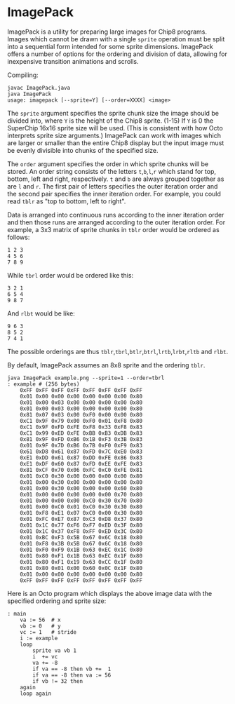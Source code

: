ImagePack
=========

ImagePack is a utility for preparing large images for Chip8 programs. Images which cannot be drawn with a single `sprite` operation must be split into a sequential form intended for some sprite dimensions. ImagePack offers a number of options for the ordering and division of data, allowing for inexpensive transition animations and scrolls.

Compiling:

	javac ImagePack.java
	java ImagePack
	usage: imagepack [--sprite=Y] [--order=XXXX] <image>

The `sprite` argument specifies the sprite chunk size the image should be divided into, where `Y` is the height of the Chip8 sprite. (1-15) If `Y` is 0 the SuperChip 16x16 sprite size will be used. (This is consistent with how Octo interprets sprite size arguments.) ImagePack can work with images which are larger or smaller than the entire Chip8 display but the input image must be evenly divisible into chunks of the specified size.

The `order` argument specifies the order in which sprite chunks will be stored. An order string consists of the letters `t`,`b`,`l`,`r` which stand for top, bottom, left and right, respectively. `t` and `b` are always grouped together as are `l` and `r`. The first pair of letters specifies the outer iteration order and the second pair specifies the inner iteration order. For example, you could read `tblr` as "top to bottom, left to right".

Data is arranged into continuous runs according to the inner iteration order and then those runs are arranged according to the outer iteration order. For example, a 3x3 matrix of sprite chunks in `tblr` order would be ordered as follows:

	1 2 3
	4 5 6
	7 8 9

While `tbrl` order would be ordered like this:

	3 2 1
	6 5 4
	9 8 7

And `rlbt` would be like:

	9 6 3
	8 5 2
	7 4 1

The possible orderings are thus `tblr`,`tbrl`,`btlr`,`btrl`,`lrtb`,`lrbt`,`rltb` and `rlbt`.

By default, ImagePack assumes an 8x8 sprite and the ordering `tblr`.

	java ImagePack example.png --sprite=1 --order=tbrl
	: example # (256 bytes)
		0xFF 0xFF 0xFF 0xFF 0xFF 0xFF 0xFF 0xFF
		0x01 0x00 0x00 0x00 0x00 0x00 0x00 0x80
		0x01 0x00 0x03 0x00 0x00 0x00 0x00 0x80
		0x01 0x00 0x03 0x00 0x00 0x00 0x00 0x80
		0x81 0x07 0x03 0x00 0xF0 0x00 0x00 0x80
		0xC1 0x9F 0x79 0x00 0xF0 0x01 0xF8 0x80
		0xC1 0x9F 0xFD 0xFE 0xF8 0x33 0xF8 0x83
		0xC1 0x99 0xED 0xFE 0xBB 0xB3 0xDB 0x83
		0x81 0x9F 0xFD 0xB6 0x1B 0xF3 0x3B 0x83
		0x01 0x9F 0x7D 0xB6 0x7B 0xF0 0xF9 0x83
		0x61 0xD8 0x61 0x87 0xFD 0x7C 0xE0 0x83
		0xE1 0xDD 0x61 0x87 0xDD 0xFE 0x86 0x83
		0xE1 0xDF 0x60 0x87 0xFD 0xEE 0xFE 0x83
		0x81 0xCF 0x70 0x06 0xFC 0xC0 0xFE 0x81
		0x01 0xC0 0x30 0x00 0x00 0x00 0x00 0x80
		0x01 0x00 0x30 0x00 0x00 0x00 0x00 0x80
		0x01 0x00 0x30 0x00 0x00 0x00 0x60 0x80
		0x01 0x00 0x00 0x00 0x00 0x00 0x70 0x80
		0x01 0x00 0x00 0x00 0xC0 0x30 0x70 0x80
		0x01 0x00 0xC0 0x01 0xC0 0x30 0x30 0x80
		0x01 0xF8 0xE1 0x07 0xC0 0x00 0x30 0x80
		0x01 0xFC 0xE7 0x87 0xC3 0xD8 0x37 0x80
		0x01 0x1C 0x77 0xF6 0xF7 0xED 0x3F 0x80
		0x01 0x1C 0x37 0xF8 0xFF 0xED 0x3C 0x80
		0x01 0xBC 0xF3 0x5B 0x67 0x6C 0x18 0x80
		0x01 0xF8 0x3B 0x5B 0x67 0x6C 0x18 0x80
		0x01 0xF0 0xF9 0x1B 0x63 0xEC 0x1C 0x80
		0x01 0x80 0xF1 0x1B 0x63 0xEC 0x1F 0x80
		0x01 0x80 0xF1 0x19 0x63 0xCC 0x1F 0x80
		0x01 0x80 0x01 0x00 0x60 0x0C 0x1F 0x80
		0x01 0x00 0x00 0x00 0x00 0x00 0x00 0x80
		0xFF 0xFF 0xFF 0xFF 0xFF 0xFF 0xFF 0xFF

Here is an Octo program which displays the above image data with the specified ordering and sprite size:

	: main
		va := 56  # x
		vb := 0   # y
		vc := 1   # stride
		i := example
		loop
			sprite va vb 1
			i  += vc
			va += -8
			if va == -8 then vb +=  1
			if va == -8 then va := 56
			if vb != 32 then
		again
		loop again
